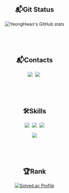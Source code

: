 <div align = center><h2>📬Git Status</h2>

![YeongHwan's GitHub stats](https://github-readme-stats.vercel.app/api?username=Yhwani&show_icons=true&theme=radical)
  
</div>
</br></br></br>

<div align = center><h2>📬Contacts</h2>
<img src="https://img.shields.io/badge/Notion-000000?style=for-the-badge&logo=notion&logoColor=white">&nbsp;
<img src="https://img.shields.io/badge/Gmail-EA4335?style=for-the-badge&logo=gmail&logoColor=white">&nbsp;

</br></br></br>

<div align="center"><h2>🛠Skills</h2>
<img src="https://img.shields.io/badge/Python-3776AB?style=for-the-badge&logo=Python&logoColor=white">&nbsp;
<img src="https://img.shields.io/badge/Java-007396?style=for-the-badge&logo=OpenJDK&logoColor=white">&nbsp;
<img src="https://img.shields.io/badge/Spring-6DB33F?style=for-the-badge&logo=Spring&logoColor=white"></br>

<img src="https://img.shields.io/badge/MYSQL-4479A1?style=for-the-badge&logo=MYSQL&logoColor=white"></div>


</br></br></br>


<div align="center">
<h2>🏆Rank</h2>

[![Solved.ac Profile](http://mazassumnida.wtf/api/v2/generate_badge?boj=iy833261)](https://solved.ac/iy833261)

</div>
</br></br>

